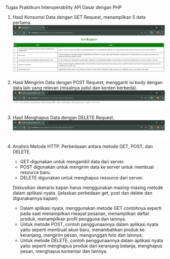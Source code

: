 Tugas Praktikum Interoperability API Dasar dengan PHP

1. Hasil Konsumsi Data dengan GET Request, menampilkan 5 data pertama.
   ![Screeshot tugaspraktikum_rest-soap_api](images/1_get.png)

2. Hasil Mengirim Data dengan POST Request, mengganti isi body dengan data lain yang relevan (misalnya judul dan konten berbeda).
   ![Screeshot tugaspraktikum_rest-soap_api](images/2_post.png)

3. Hasil Menghapus Data dengan DELETE Request.
   ![Screeshot tugaspraktikum_rest-soap_api](images/3_delete.png)

4. Analisis Metode HTTP.
   Perbedaaan antara metode GET, POST, dan DELETE.

   - GET digunakan untuk mengambil data dari server.
   - POST digunakan untuk mengirim data ke server untuk membuat resource baru.
   - DELETE digunakan untuk menghapus resource dari server.

   Diskusikan skenario kapan harus menggunakan masing-masing metode dalam aplikasi nyata. (jelaskan perbedaan get, post dan delete dan digunakannya kapan)

   - Dalam aplikasi nyata, menggunakan metode GET contohnya seperti pada saat menampilkan riwayat pesanan, menampilkan daftar produk, menampilkan profil pengguna dan lainnya.
   - Untuk metode POST, contoh penggunaannya dalam aplikasi nyata yaitu seperti membuat akun baru, menambahkan produk ke keranjang, mengirim pesan, mengunggah foto dan lainnya.
   - Untuk metode DELETE, contoh penggunaannya dalam aplikasi nyata yaitu seperti menghapus produk dari keranjang belanja, menghapus pesan, menghapus komentar dan lainnya.
